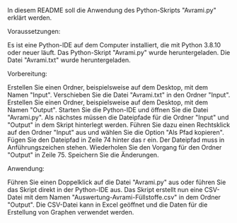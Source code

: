 In diesem README soll die Anwendung des Python-Skripts "Avrami.py" erklärt werden.

Voraussetzungen:

Es ist eine Python-IDE auf dem Computer installiert, die mit Python 3.8.10 oder neuer läuft.
Das Python-Skript "Avrami.py" wurde heruntergeladen.
Die Datei "Avrami.txt" wurde heruntergeladen.

Vorbereitung:

Erstellen Sie einen Ordner, beispielsweise auf dem Desktop, mit dem Namen "Input".
Verschieben Sie die Datei "Avrami.txt" in den Ordner "Input".
Erstellen Sie einen Ordner, beispielsweise auf dem Desktop, mit dem Namen "Output".
Starten Sie die Python-IDE und öffnen Sie die Datei "Avrami.py".
Als nächstes müssen die Dateipfade für die Ordner "Input" und "Output" in dem Skript hinterlegt werden.
Führen Sie dazu einen Rechtsklick auf den Ordner "Input" aus und wählen Sie die Option "Als Pfad kopieren".
Fügen Sie den Dateipfad in Zeile 74 hinter das r ein. Der Dateipfad muss in Anführungszeichen stehen.
Wiederholen Sie den Vorgang für den Ordner "Output" in Zeile 75.
Speichern Sie die Änderungen.

Anwendung:

Führen Sie einen Doppelklick auf die Datei "Avrami.py" aus oder führen Sie das Skript direkt in der Python-IDE aus.
Das Skript erstellt nun eine CSV-Datei mit dem Namen "Auswertung-Avrami-Füllstoffe.csv" in dem Ordner "Output".
Die CSV-Datei kann in Excel geöffnet und die Daten für die Erstellung von Graphen verwendet werden.
